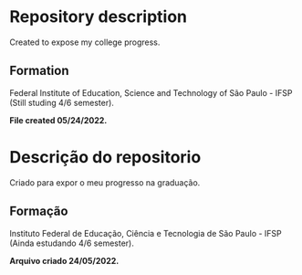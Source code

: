 
# Repository description
Created to expose my college progress.

## Formation
Federal Institute of Education, Science and Technology of São Paulo - IFSP (Still studing 4/6 semester).


**File created 05/24/2022.**

# Descrição do repositorio
Criado para expor o meu progresso na graduação.

## Formação
Instituto Federal de Educação, Ciência e Tecnologia de São Paulo - IFSP (Ainda estudando 4/6 semester).


**Arquivo criado 24/05/2022.**
